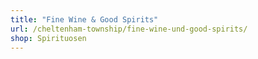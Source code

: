 ```yaml
---
title: "Fine Wine & Good Spirits"
url: /cheltenham-township/fine-wine-und-good-spirits/
shop: Spirituosen
---
```

